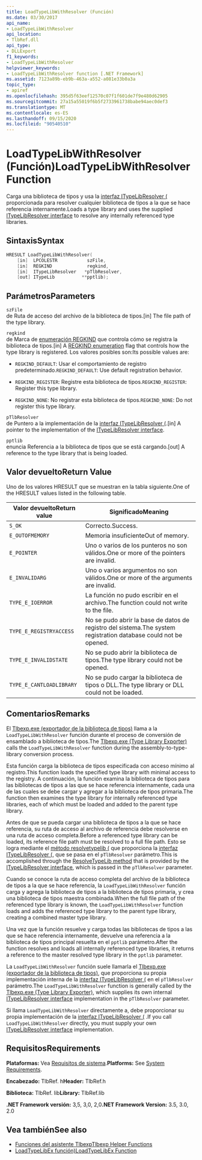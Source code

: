```yaml
---
title: LoadTypeLibWithResolver (Función)
ms.date: 03/30/2017
api_name:
- LoadTypeLibWithResolver
api_location:
- TlbRef.dll
api_type:
- DLLExport
f1_keywords:
- LoadTypeLibWithResolver
helpviewer_keywords:
- LoadTypeLibWithResolver function [.NET Framework]
ms.assetid: 7123a89b-eb9b-463a-a552-a081e33b0a3a
topic_type:
- apiref
ms.openlocfilehash: 395d5f63eef12570c07f1f601de7f9e480d62905
ms.sourcegitcommit: 27a15a55019f6b5f2733961738babe94aec0def3
ms.translationtype: MT
ms.contentlocale: es-ES
ms.lasthandoff: 09/15/2020
ms.locfileid: "90540510"
---
```

# <a name="loadtypelibwithresolver-function"></a><span data-ttu-id="62be6-102">LoadTypeLibWithResolver (Función)</span><span class="sxs-lookup"><span data-stu-id="62be6-102">LoadTypeLibWithResolver Function</span></span>
<span data-ttu-id="62be6-103">Carga una biblioteca de tipos y usa la [interfaz ITypeLibResolver (](itypelibresolver-interface.md) proporcionada para resolver cualquier biblioteca de tipos a la que se hace referencia internamente.</span><span class="sxs-lookup"><span data-stu-id="62be6-103">Loads a type library and uses the supplied [ITypeLibResolver interface](itypelibresolver-interface.md) to resolve any internally referenced type libraries.</span></span>  
  
## <a name="syntax"></a><span data-ttu-id="62be6-104">Sintaxis</span><span class="sxs-lookup"><span data-stu-id="62be6-104">Syntax</span></span>  
  
```cpp  
HRESULT LoadTypeLibWithResolver(  
    [in]  LPCOLESTR           szFile,  
    [in]  REGKIND             regkind,  
    [in]  ITypeLibResolver   *pTlbResolver,  
    [out] ITypeLib          **pptlib);  
```  
  
## <a name="parameters"></a><span data-ttu-id="62be6-105">Parámetros</span><span class="sxs-lookup"><span data-stu-id="62be6-105">Parameters</span></span>  
 `szFile`  
 <span data-ttu-id="62be6-106">de Ruta de acceso del archivo de la biblioteca de tipos.</span><span class="sxs-lookup"><span data-stu-id="62be6-106">[in] The file path of the type library.</span></span>  
  
 `regkind`  
 <span data-ttu-id="62be6-107">de Marca de [enumeración REGKIND](/windows/win32/api/oleauto/ne-oleauto-regkind) que controla cómo se registra la biblioteca de tipos.</span><span class="sxs-lookup"><span data-stu-id="62be6-107">[in] A [REGKIND enumeration](/windows/win32/api/oleauto/ne-oleauto-regkind) flag that controls how the type library is registered.</span></span> <span data-ttu-id="62be6-108">Los valores posibles son:</span><span class="sxs-lookup"><span data-stu-id="62be6-108">Its possible values are:</span></span>  
  
- <span data-ttu-id="62be6-109">`REGKIND_DEFAULT`: Usar el comportamiento de registro predeterminado.</span><span class="sxs-lookup"><span data-stu-id="62be6-109">`REGKIND_DEFAULT`: Use default registration behavior.</span></span>  
  
- <span data-ttu-id="62be6-110">`REGKIND_REGISTER`: Registre esta biblioteca de tipos.</span><span class="sxs-lookup"><span data-stu-id="62be6-110">`REGKIND_REGISTER`: Register this type library.</span></span>  
  
- <span data-ttu-id="62be6-111">`REGKIND_NONE`: No registrar esta biblioteca de tipos.</span><span class="sxs-lookup"><span data-stu-id="62be6-111">`REGKIND_NONE`: Do not register this type library.</span></span>  
  
 `pTlbResolver`  
 <span data-ttu-id="62be6-112">de Puntero a la implementación de la [interfaz ITypeLibResolver (](itypelibresolver-interface.md).</span><span class="sxs-lookup"><span data-stu-id="62be6-112">[in] A pointer to the implementation of the [ITypeLibResolver interface](itypelibresolver-interface.md).</span></span>  
  
 `pptlib`  
 <span data-ttu-id="62be6-113">enuncia Referencia a la biblioteca de tipos que se está cargando.</span><span class="sxs-lookup"><span data-stu-id="62be6-113">[out] A reference to the type library that is being loaded.</span></span>  
  
## <a name="return-value"></a><span data-ttu-id="62be6-114">Valor devuelto</span><span class="sxs-lookup"><span data-stu-id="62be6-114">Return Value</span></span>  
 <span data-ttu-id="62be6-115">Uno de los valores HRESULT que se muestran en la tabla siguiente.</span><span class="sxs-lookup"><span data-stu-id="62be6-115">One of the HRESULT values listed in the following table.</span></span>  
  
|<span data-ttu-id="62be6-116">Valor devuelto</span><span class="sxs-lookup"><span data-stu-id="62be6-116">Return value</span></span>|<span data-ttu-id="62be6-117">Significado</span><span class="sxs-lookup"><span data-stu-id="62be6-117">Meaning</span></span>|  
|------------------|-------------|  
|`S_OK`|<span data-ttu-id="62be6-118">Correcto.</span><span class="sxs-lookup"><span data-stu-id="62be6-118">Success.</span></span>|  
|`E_OUTOFMEMORY`|<span data-ttu-id="62be6-119">Memoria insuficiente</span><span class="sxs-lookup"><span data-stu-id="62be6-119">Out of memory.</span></span>|  
|`E_POINTER`|<span data-ttu-id="62be6-120">Uno o varios de los punteros no son válidos.</span><span class="sxs-lookup"><span data-stu-id="62be6-120">One or more of the pointers are invalid.</span></span>|  
|`E_INVALIDARG`|<span data-ttu-id="62be6-121">Uno o varios argumentos no son válidos.</span><span class="sxs-lookup"><span data-stu-id="62be6-121">One or more of the arguments are invalid.</span></span>|  
|`TYPE_E_IOERROR`|<span data-ttu-id="62be6-122">La función no pudo escribir en el archivo.</span><span class="sxs-lookup"><span data-stu-id="62be6-122">The function could not write to the file.</span></span>|  
|`TYPE_E_REGISTRYACCESS`|<span data-ttu-id="62be6-123">No se pudo abrir la base de datos de registro del sistema.</span><span class="sxs-lookup"><span data-stu-id="62be6-123">The system registration database could not be opened.</span></span>|  
|`TYPE_E_INVALIDSTATE`|<span data-ttu-id="62be6-124">No se pudo abrir la biblioteca de tipos.</span><span class="sxs-lookup"><span data-stu-id="62be6-124">The type library could not be opened.</span></span>|  
|`TYPE_E_CANTLOADLIBRARY`|<span data-ttu-id="62be6-125">No se pudo cargar la biblioteca de tipos o DLL.</span><span class="sxs-lookup"><span data-stu-id="62be6-125">The type library or DLL could not be loaded.</span></span>|  
  
## <a name="remarks"></a><span data-ttu-id="62be6-126">Comentarios</span><span class="sxs-lookup"><span data-stu-id="62be6-126">Remarks</span></span>  
 <span data-ttu-id="62be6-127">El [Tlbexp.exe (exportador de la biblioteca de tipos)](../../tools/tlbexp-exe-type-library-exporter.md) llama a la `LoadTypeLibWithResolver` función durante el proceso de conversión de ensamblado a biblioteca de tipos.</span><span class="sxs-lookup"><span data-stu-id="62be6-127">The [Tlbexp.exe (Type Library Exporter)](../../tools/tlbexp-exe-type-library-exporter.md) calls the `LoadTypeLibWithResolver` function during the assembly-to-type-library conversion process.</span></span>  
  
 <span data-ttu-id="62be6-128">Esta función carga la biblioteca de tipos especificada con acceso mínimo al registro.</span><span class="sxs-lookup"><span data-stu-id="62be6-128">This function loads the specified type library with minimal access to the registry.</span></span> <span data-ttu-id="62be6-129">A continuación, la función examina la biblioteca de tipos para las bibliotecas de tipos a las que se hace referencia internamente, cada una de las cuales se debe cargar y agregar a la biblioteca de tipos primaria.</span><span class="sxs-lookup"><span data-stu-id="62be6-129">The function then examines the type library for internally referenced type libraries, each of which must be loaded and added to the parent type library.</span></span>  
  
 <span data-ttu-id="62be6-130">Antes de que se pueda cargar una biblioteca de tipos a la que se hace referencia, su ruta de acceso al archivo de referencia debe resolverse en una ruta de acceso completa.</span><span class="sxs-lookup"><span data-stu-id="62be6-130">Before a referenced type library can be loaded, its reference file path must be resolved to a full file path.</span></span> <span data-ttu-id="62be6-131">Esto se logra mediante el [método resolvetypelib (](resolvetypelib-method.md) que proporciona la [interfaz ITypeLibResolver (](itypelibresolver-interface.md), que se pasa en el `pTlbResolver` parámetro.</span><span class="sxs-lookup"><span data-stu-id="62be6-131">This is accomplished through the [ResolveTypeLib method](resolvetypelib-method.md) that is provided by the [ITypeLibResolver interface](itypelibresolver-interface.md), which is passed in the `pTlbResolver` parameter.</span></span>  
  
 <span data-ttu-id="62be6-132">Cuando se conoce la ruta de acceso completa del archivo de la biblioteca de tipos a la que se hace referencia, la `LoadTypeLibWithResolver` función carga y agrega la biblioteca de tipos a la biblioteca de tipos primaria, y crea una biblioteca de tipos maestra combinada.</span><span class="sxs-lookup"><span data-stu-id="62be6-132">When the full file path of the referenced type library is known, the `LoadTypeLibWithResolver` function loads and adds the referenced type library to the parent type library, creating a combined master type library.</span></span>  
  
 <span data-ttu-id="62be6-133">Una vez que la función resuelve y carga todas las bibliotecas de tipos a las que se hace referencia internamente, devuelve una referencia a la biblioteca de tipos principal resuelta en el `pptlib` parámetro.</span><span class="sxs-lookup"><span data-stu-id="62be6-133">After the function resolves and loads all internally referenced type libraries, it returns a reference to the master resolved type library in the `pptlib` parameter.</span></span>  
  
 <span data-ttu-id="62be6-134">La `LoadTypeLibWithResolver` función suele llamarla el [Tlbexp.exe (exportador de la biblioteca de tipos)](../../tools/tlbexp-exe-type-library-exporter.md), que proporciona su propia implementación interna de la [interfaz ITypeLibResolver (](itypelibresolver-interface.md) en el `pTlbResolver` parámetro.</span><span class="sxs-lookup"><span data-stu-id="62be6-134">The `LoadTypeLibWithResolver` function is generally called by the [Tlbexp.exe (Type Library Exporter)](../../tools/tlbexp-exe-type-library-exporter.md), which supplies its own internal [ITypeLibResolver interface](itypelibresolver-interface.md) implementation in the `pTlbResolver` parameter.</span></span>  
  
 <span data-ttu-id="62be6-135">Si llama `LoadTypeLibWithResolver` directamente a, debe proporcionar su propia implementación de la [interfaz ITypeLibResolver (](itypelibresolver-interface.md) .</span><span class="sxs-lookup"><span data-stu-id="62be6-135">If you call `LoadTypeLibWithResolver` directly, you must supply your own [ITypeLibResolver interface](itypelibresolver-interface.md) implementation.</span></span>  
  
## <a name="requirements"></a><span data-ttu-id="62be6-136">Requisitos</span><span class="sxs-lookup"><span data-stu-id="62be6-136">Requirements</span></span>  
 <span data-ttu-id="62be6-137">**Plataformas:** Vea [Requisitos de sistema](../../get-started/system-requirements.md).</span><span class="sxs-lookup"><span data-stu-id="62be6-137">**Platforms:** See [System Requirements](../../get-started/system-requirements.md).</span></span>  
  
 <span data-ttu-id="62be6-138">**Encabezado:** TlbRef. h</span><span class="sxs-lookup"><span data-stu-id="62be6-138">**Header:** TlbRef.h</span></span>  
  
 <span data-ttu-id="62be6-139">**Biblioteca:** TlbRef. lib</span><span class="sxs-lookup"><span data-stu-id="62be6-139">**Library:** TlbRef.lib</span></span>  
  
 <span data-ttu-id="62be6-140">**.NET Framework versión:** 3,5, 3,0, 2,0</span><span class="sxs-lookup"><span data-stu-id="62be6-140">**.NET Framework Version:** 3.5, 3.0, 2.0</span></span>  
  
## <a name="see-also"></a><span data-ttu-id="62be6-141">Vea también</span><span class="sxs-lookup"><span data-stu-id="62be6-141">See also</span></span>

- [<span data-ttu-id="62be6-142">Funciones del asistente Tlbexp</span><span class="sxs-lookup"><span data-stu-id="62be6-142">Tlbexp Helper Functions</span></span>](index.md)
- [<span data-ttu-id="62be6-143">LoadTypeLibEx función)</span><span class="sxs-lookup"><span data-stu-id="62be6-143">LoadTypeLibEx Function</span></span>](/previous-versions/windows/desktop/api/oleauto/nf-oleauto-loadtypelibex)
